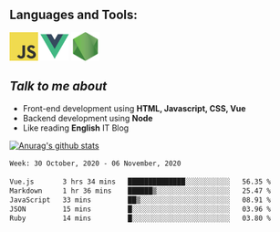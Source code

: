 ## **Languages and Tools:**      
<code><img height="50" src="https://raw.githubusercontent.com/github/explore/80688e429a7d4ef2fca1e82350fe8e3517d3494d/topics/javascript/javascript.png"></code>
<code><img height="50"  src="https://raw.githubusercontent.com/github/explore/80688e429a7d4ef2fca1e82350fe8e3517d3494d/topics/vue/vue.png"></code>
<code><img height="50"  src="https://raw.githubusercontent.com/github/explore/80688e429a7d4ef2fca1e82350fe8e3517d3494d/topics/nodejs/nodejs.png"></code>

## *Talk to me about*
- Front-end development using **HTML, Javascript, CSS, Vue**
- Backend development using **Node**
- Like reading **English** IT Blog    

[![Anurag's github stats](https://github-readme-stats.vercel.app/api?username=qdi5)](https://github.com/anuraghazra/github-readme-stats)    

<!--START_SECTION:waka-->
```text
Week: 30 October, 2020 - 06 November, 2020

Vue.js       3 hrs 34 mins   ██████████████░░░░░░░░░░░   56.35 % 
Markdown     1 hr 36 mins    ██████▒░░░░░░░░░░░░░░░░░░   25.47 % 
JavaScript   33 mins         ██▒░░░░░░░░░░░░░░░░░░░░░░   08.91 % 
JSON         15 mins         █░░░░░░░░░░░░░░░░░░░░░░░░   03.96 % 
Ruby         14 mins         █░░░░░░░░░░░░░░░░░░░░░░░░   03.80 % 
```
<!--END_SECTION:waka-->
